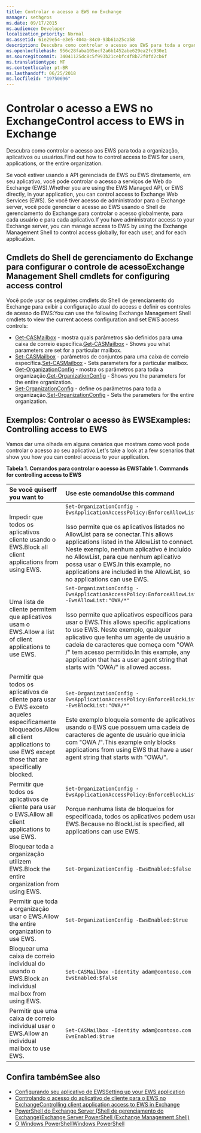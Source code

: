 ```yaml
---
title: Controlar o acesso a EWS no Exchange
manager: sethgros
ms.date: 09/17/2015
ms.audience: Developer
localization_priority: Normal
ms.assetid: 61e29e54-e3e5-404a-84c0-93b61a25ca58
description: Descubra como controlar o acesso aos EWS para toda a organização, aplicativos ou usuários.
ms.openlocfilehash: 956c28faba105ecf2a6b1452abe629ea2fc930e1
ms.sourcegitcommit: 34041125dc8c5f993b21cebfc4f8b72f0fd2cb6f
ms.translationtype: MT
ms.contentlocale: pt-BR
ms.lasthandoff: 06/25/2018
ms.locfileid: "19750696"
---
```

# <a name="control-access-to-ews-in-exchange"></a><span data-ttu-id="5af26-103">Controlar o acesso a EWS no Exchange</span><span class="sxs-lookup"><span data-stu-id="5af26-103">Control access to EWS in Exchange</span></span>

<span data-ttu-id="5af26-104">Descubra como controlar o acesso aos EWS para toda a organização, aplicativos ou usuários.</span><span class="sxs-lookup"><span data-stu-id="5af26-104">Find out how to control access to EWS for users, applications, or the entire organization.</span></span>
  
<span data-ttu-id="5af26-105">Se você estiver usando a API gerenciada de EWS ou EWS diretamente, em seu aplicativo, você pode controlar o acesso a serviços de Web do Exchange (EWS).</span><span class="sxs-lookup"><span data-stu-id="5af26-105">Whether you are using the EWS Managed API, or EWS directly, in your application, you can control access to Exchange Web Services (EWS).</span></span> <span data-ttu-id="5af26-106">Se você tiver acesso de administrador para o Exchange server, você pode gerenciar o acesso ao EWS usando o Shell de gerenciamento do Exchange para controlar o acesso globalmente, para cada usuário e para cada aplicativo.</span><span class="sxs-lookup"><span data-stu-id="5af26-106">If you have administrator access to your Exchange server, you can manage access to EWS by using the Exchange Management Shell to control access globally, for each user, and for each application.</span></span>
  
## <a name="exchange-management-shell-cmdlets-for-configuring-access-control"></a><span data-ttu-id="5af26-107">Cmdlets do Shell de gerenciamento do Exchange para configurar o controle de acesso</span><span class="sxs-lookup"><span data-stu-id="5af26-107">Exchange Management Shell cmdlets for configuring access control</span></span>
<span data-ttu-id="5af26-108"><a name="bk_Cmdlets"> </a></span><span class="sxs-lookup"><span data-stu-id="5af26-108"></span></span>

<span data-ttu-id="5af26-109">Você pode usar os seguintes cmdlets do Shell de gerenciamento do Exchange para exibir a configuração atual do access e definir os controles de acesso do EWS:</span><span class="sxs-lookup"><span data-stu-id="5af26-109">You can use the following Exchange Management Shell cmdlets to view the current access configuration and set EWS access controls:</span></span>
  
- <span data-ttu-id="5af26-110">[Get-CASMailbox](http://technet.microsoft.com/pt-br/library/bb124754.aspx) - mostra quais parâmetros são definidos para uma caixa de correio específica.</span><span class="sxs-lookup"><span data-stu-id="5af26-110">[Get-CASMailbox](http://technet.microsoft.com/pt-br/library/bb124754.aspx) - Shows you what parameters are set for a particular mailbox.</span></span>   
- <span data-ttu-id="5af26-111">[Set-CASMailbox](http://technet.microsoft.com/pt-br/library/bb125264.aspx) - parâmetros de conjuntos para uma caixa de correio específica.</span><span class="sxs-lookup"><span data-stu-id="5af26-111">[Set-CASMailbox](http://technet.microsoft.com/pt-br/library/bb125264.aspx) - Sets parameters for a particular mailbox.</span></span>    
- <span data-ttu-id="5af26-112">[Get-OrganizationConfig](http://technet.microsoft.com/pt-br/library/aa997571.aspx) - mostra os parâmetros para toda a organização.</span><span class="sxs-lookup"><span data-stu-id="5af26-112">[Get-OrganizationConfig](http://technet.microsoft.com/pt-br/library/aa997571.aspx) - Shows you the parameters for the entire organization.</span></span>    
- <span data-ttu-id="5af26-113">[Set-OrganizationConfig](http://technet.microsoft.com/pt-br/library/aa997443.aspx) - define os parâmetros para toda a organização.</span><span class="sxs-lookup"><span data-stu-id="5af26-113">[Set-OrganizationConfig](http://technet.microsoft.com/pt-br/library/aa997443.aspx) - Sets the parameters for the entire organization.</span></span> 

<span data-ttu-id="5af26-114"><a name="bk_Examples"> </a></span><span class="sxs-lookup"><span data-stu-id="5af26-114"></span></span>

## <a name="examples-controlling-access-to-ews"></a><span data-ttu-id="5af26-115">Exemplos: Controlar o acesso às EWS</span><span class="sxs-lookup"><span data-stu-id="5af26-115">Examples: Controlling access to EWS</span></span>

<span data-ttu-id="5af26-116">Vamos dar uma olhada em alguns cenários que mostram como você pode controlar o acesso ao seu aplicativo.</span><span class="sxs-lookup"><span data-stu-id="5af26-116">Let's take a look at a few scenarios that show you how you can control access to your application.</span></span>
  
<span data-ttu-id="5af26-117">**Tabela 1. Comandos para controlar o acesso às EWS**</span><span class="sxs-lookup"><span data-stu-id="5af26-117">**Table 1. Commands for controlling access to EWS**</span></span>

|<span data-ttu-id="5af26-118">Se você quiser</span><span class="sxs-lookup"><span data-stu-id="5af26-118">If you want to</span></span> |<span data-ttu-id="5af26-119">Use este comando</span><span class="sxs-lookup"><span data-stu-id="5af26-119">Use this command</span></span>|
|:-----|:-----|
|<span data-ttu-id="5af26-120">Impedir que todos os aplicativos cliente usando o EWS.</span><span class="sxs-lookup"><span data-stu-id="5af26-120">Block all client applications from using EWS.</span></span> | `Set-OrganizationConfig -EwsApplicationAccessPolicy:EnforceAllowList`<br/><br/><span data-ttu-id="5af26-121">Isso permite que os aplicativos listados no AllowList para se conectar.</span><span class="sxs-lookup"><span data-stu-id="5af26-121">This allows applications listed in the AllowList to connect.</span></span> <span data-ttu-id="5af26-122">Neste exemplo, nenhum aplicativo é incluído no AllowList, para que nenhum aplicativo possa usar o EWS.</span><span class="sxs-lookup"><span data-stu-id="5af26-122">In this example, no applications are included in the AllowList, so no applications can use EWS.</span></span> |
|<span data-ttu-id="5af26-123">Uma lista de cliente permitem que aplicativos usam o EWS.</span><span class="sxs-lookup"><span data-stu-id="5af26-123">Allow a list of client applications to use EWS.</span></span> | `Set-OrganizationConfig -EwsApplicationAccessPolicy:EnforceAllowList -EwsAllowList:"OWA/*"`<br/><br/><span data-ttu-id="5af26-124">Isso permite que aplicativos específicos para usar o EWS.</span><span class="sxs-lookup"><span data-stu-id="5af26-124">This allows specific applications to use EWS.</span></span> <span data-ttu-id="5af26-125">Neste exemplo, qualquer aplicativo que tenha um agente de usuário a cadeia de caracteres que começa com "OWA /" tem acesso permitido.</span><span class="sxs-lookup"><span data-stu-id="5af26-125">In this example, any application that has a user agent string that starts with "OWA/" is allowed access.</span></span> |
|<span data-ttu-id="5af26-126">Permitir que todos os aplicativos de cliente para usar o EWS exceto aqueles especificamente bloqueados.</span><span class="sxs-lookup"><span data-stu-id="5af26-126">Allow all client applications to use EWS except those that are specifically blocked.</span></span> | `Set-OrganizationConfig -EwsApplicationAccessPolicy:EnforceBlockList -EwsBlockList:"OWA/*"`<br/> <br/><span data-ttu-id="5af26-127">Este exemplo bloqueia somente de aplicativos usando o EWS que possuem uma cadeia de caracteres de agente de usuário que inicia com "OWA /".</span><span class="sxs-lookup"><span data-stu-id="5af26-127">This example only blocks applications from using EWS that have a user agent string that starts with "OWA/".</span></span> |
|<span data-ttu-id="5af26-128">Permitir que todos os aplicativos de cliente para usar o EWS.</span><span class="sxs-lookup"><span data-stu-id="5af26-128">Allow all client applications to use EWS.</span></span> | `Set-OrganizationConfig -EwsApplicationAccessPolicy:EnforceBlockList` <br/><br/> <span data-ttu-id="5af26-129">Porque nenhuma lista de bloqueios for especificada, todos os aplicativos podem usar EWS.</span><span class="sxs-lookup"><span data-stu-id="5af26-129">Because no BlockList is specified, all applications can use EWS.</span></span> |
|<span data-ttu-id="5af26-130">Bloquear toda a organização utilizem EWS.</span><span class="sxs-lookup"><span data-stu-id="5af26-130">Block the entire organization from using EWS.</span></span> | `Set-OrganizationConfig -EwsEnabled:$false` |
|<span data-ttu-id="5af26-131">Permitir que toda a organização usar o EWS.</span><span class="sxs-lookup"><span data-stu-id="5af26-131">Allow the entire organization to use EWS.</span></span> | `Set-OrganizationConfig -EwsEnabled:$true`|
|<span data-ttu-id="5af26-132">Bloquear uma caixa de correio individual do usando o EWS.</span><span class="sxs-lookup"><span data-stu-id="5af26-132">Block an individual mailbox from using EWS.</span></span> | `Set-CASMailbox -Identity adam@contoso.com -EwsEnabled:$false`|
|<span data-ttu-id="5af26-133">Permitir que uma caixa de correio individual usar o EWS.</span><span class="sxs-lookup"><span data-stu-id="5af26-133">Allow an individual mailbox to use EWS.</span></span> | `Set-CASMailbox -Identity adam@contoso.com -EwsEnabled:$true`|
   
## <a name="see-also"></a><span data-ttu-id="5af26-134">Confira também</span><span class="sxs-lookup"><span data-stu-id="5af26-134">See also</span></span>

- [<span data-ttu-id="5af26-135">Configurando seu aplicativo de EWS</span><span class="sxs-lookup"><span data-stu-id="5af26-135">Setting up your EWS application</span></span>](setting-up-your-ews-application.md)    
- [<span data-ttu-id="5af26-136">Controlando o acesso do aplicativo de cliente para o EWS no Exchange</span><span class="sxs-lookup"><span data-stu-id="5af26-136">Controlling client application access to EWS in Exchange</span></span>](controlling-client-application-access-to-ews-in-exchange.md)   
- [<span data-ttu-id="5af26-137">PowerShell do Exchange Server (Shell de gerenciamento do Exchange)</span><span class="sxs-lookup"><span data-stu-id="5af26-137">Exchange Server PowerShell (Exchange Management Shell)</span></span>](https://docs.microsoft.com/pt-br/powershell/exchange/exchange-server/exchange-management-shell?view=exchange-ps) 
- [<span data-ttu-id="5af26-138">O Windows PowerShell</span><span class="sxs-lookup"><span data-stu-id="5af26-138">Windows PowerShell</span></span>](http://msdn.microsoft.com/pt-br/library/dd835506%28v=vs.85%29.aspx)
    

